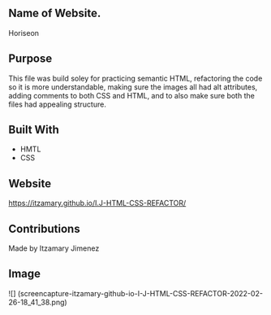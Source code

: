 ## Name of Website.
 Horiseon

## Purpose
This file was build soley for practicing semantic HTML, refactoring the code so it is more understandable, making sure the images all had alt attributes, adding comments to both CSS and HTML, and to also make sure both the files had appealing structure.

## Built With
* HMTL
* CSS

## Website
https://itzamary.github.io/I.J-HTML-CSS-REFACTOR/

## Contributions
Made by Itzamary Jimenez

## Image
![] (screencapture-itzamary-github-io-I-J-HTML-CSS-REFACTOR-2022-02-26-18_41_38.png)